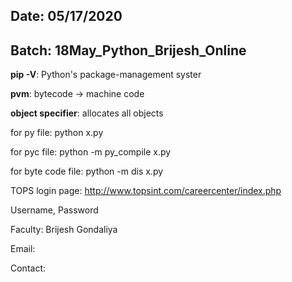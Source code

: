 Date: 05/17/2020
------------------------------------
Batch: 18May_Python_Brijesh_Online
------------------------------------
**pip -V**: Python's package-management syster

**pvm**: bytecode -> machine code

**object specifier**: allocates all objects

for py file: python x.py

for pyc file: python -m py_compile x.py

for byte code file: python -m dis x.py

TOPS login page: http://www.topsint.com/careercenter/index.php

Username, Password

Faculty: Brijesh Gondaliya

Email: <!-- brijesh.gondaliya07@gmail.com -->

Contact: <!-- 8980145007 -->
